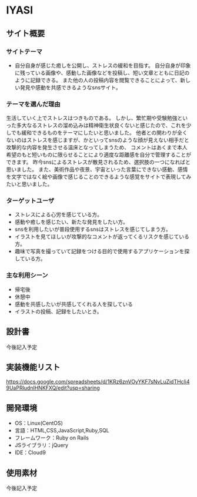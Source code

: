 # IYASI

## サイト概要
### サイトテーマ
- 自分自身が感じた癒しを公開し、ストレスの緩和を目指す。
 自分自身が印象に残っている画像や、感動した画像などを投稿し、短い文章とともに日記のように記録できる。
また他の人の投稿内容を閲覧できることによって、新しい発見や感動を共感できるようなsnsサイト。


### テーマを選んだ理由
生活していく上でストレスはつきものである。
しかし、繁忙期や受験勉強といった多大なるストレスの溜め込みは精神衛生状良くないと感じたので、これを少しでも緩和できるものをテーマにしたいと思いました。
他者との関わりが全くないのはストレスを感じますが、かといってsnsのような顔が見えない相手だと攻撃的な内容を発生させる温床となってしまうため、
コメントはあくまで本人希望のもと短いものに限らせることにより適度な距離感を自分で管理することができます。
昨今snsによるストレスが散見されるため、選択肢の一つになればと思いました。
また、美術作品や夜景、宇宙といった言葉にできない感動、感情を文字ではなく絵や画像で感じることのできるような感覚をサイトで表現してみたいと思いました。

### ターゲットユーザ
- ストレスによる心労を感じている方。
- 感動や癒しを感じたい、新たな発見をしたい方。
- snsを利用したいが普段使用するsnsはストレスを感じてしまう方。
- イラストを見てほしいが攻撃的なコメントが返ってくるリスクを感じている方。
- 趣味で写真を撮っていて記録をつける目的で使用するアプリケーションを探している方。

### 主な利用シーン
- 帰宅後
- 休憩中
- 感動を共感したいが共感してくれる人を探している
- イラストの投稿、記録をしたいとき。


## 設計書
今後記入予定

## 実装機能リスト
https://docs.google.com/spreadsheets/d/1KRz6znVOyYKF7sNvLuZidTHcli49UaPRludnIHNKFXQ/edit?usp=sharing

## 開発環境
- OS：Linux(CentOS)
- 言語：HTML,CSS,JavaScript,Ruby,SQL
- フレームワーク：Ruby on Rails
- JSライブラリ：jQuery
- IDE：Cloud9

## 使用素材
今後記入予定
